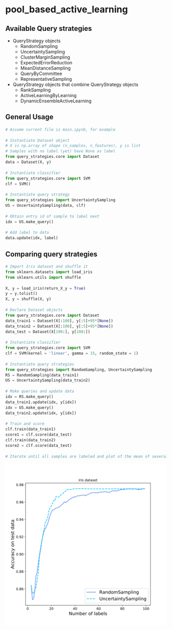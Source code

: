 # pool_based_active_learning

## Available Query strategies
- QueryStrategy objects
  - RandomSampling
  - UncertaintySampling
  - ClusterMarginSampling
  - ExpectedErrorReduction
  - MeanDistanceSampling
  - QueryByCommittee
  - RepresentativeSampling
- QueryStrategy objects that combine QueryStrategy objects
  - RankSampling
  - ActiveLearningByLearning
  - DynamicEnsembleActiveLearning
  
## General Usage
```python
# Assume current file is main.ipynb, for example

# Instantiate Dataset object
# X is np.array of shape (n_samples, n_features), y is list
# Samples with no label (yet) have None as label
from query_strategies.core import Dataset
data = Dataset(X, y)

# Instantiate classifier
from query_strategies.core import SVM
clf = SVM()

# Instantiate query strategy
from query_strategies import UncertaintySampling
US = UncertaintySampling(data, clf)

# Obtain entry id of sample to label next
idx = US.make_query()

# Add label to data
data.update(idx, label)

```

## Comparing query strategies
```python
# Import Iris dataset and shuffle it
from sklearn.datasets import load_iris
from sklearn.utils import shuffle

X, y = load_iris(return_X_y = True)
y = y.tolist()
X, y = shuffle(X, y)

# Declare Dataset objects
from query_strategies.core import Dataset
data_train1 = Dataset(X[:100], y[:5]+95*[None])
data_train2 = Dataset(X[:100], y[:5]+95*[None])
data_test = Dataset(X[100:], y[100:])

# Instantiate classifier
from query_strategies.core import SVM
clf = SVM(kernel = 'linear', gamma = 15, random_state = 1)

# Instantiate query strategies
from query_strategies import RandomSampling, UncertaintySampling
RS = RandomSampling(data_train1)
US = UncertaintySampling(data_train2)

# Make queries and update data
idx = RS.make_query()
data_train1.update(idx, y[idx])
idx = US.make_query()
data_train2.update(idx, y[idx])

# Train and score
clf.train(data_train1)
score1 = clf.score(data_test)
clf.train(data_train2)
score2 = clf.score(data_test)

# Iterate until all samples are labeled and plot of the mean of several runs below

```
![Plot of performance](https://github.com/SimiPixel/pool_based_active_learning/blob/master/readme_plot.svg)
  
